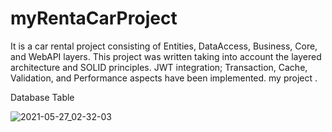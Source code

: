 # myRentaCarProject
It is a car rental project consisting of Entities, DataAccess, Business, Core, and WebAPI layers. This project was written taking into account the layered architecture and SOLID principles. JWT integration; Transaction, Cache, Validation, and Performance aspects have been implemented.
my project .

Database Table


![2021-05-27_02-32-03](https://user-images.githubusercontent.com/69473987/119740061-465efe80-be94-11eb-8579-a1479d48bef8.png)

